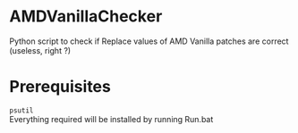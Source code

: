 # AMDVanillaChecker
Python script to check if Replace values of AMD Vanilla patches are correct (useless, right ?)
# Prerequisites
``psutil`` </br>
Everything required will be installed by running Run.bat

